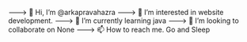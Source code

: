 ---> 👋 Hi, I’m @arkapravahazra
---> 👀 I’m interested in website development.
---> 🌱 I’m currently learning java
---> 💞️ I’m looking to collaborate on None
---> 📫 How to reach me. Go and Sleep 
